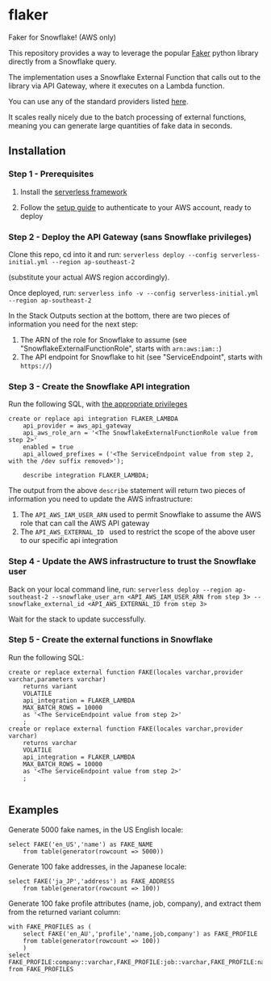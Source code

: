 # flaker
Faker for Snowflake! (AWS only)

This repository provides a way to leverage the popular [Faker](https://github.com/joke2k/faker) python library directly from a Snowflake query.

The implementation uses a Snowflake External Function that calls out to the library via API Gateway, where it executes on a Lambda function.

You can use any of the standard providers listed [here](https://faker.readthedocs.io/en/master/providers.html).

It scales really nicely due to the batch processing of external functions, meaning you can generate large quantities of fake data in seconds.

## Installation

### Step 1 - Prerequisites

1) Install the [serverless framework](https://www.serverless.com/framework/docs/providers/aws/guide/installation/)

2) Follow the [setup guide](https://www.serverless.com/framework/docs/providers/aws/guide/credentials/) to authenticate to your AWS account, ready to deploy

### Step 2 - Deploy the API Gateway (sans Snowflake privileges)

Clone this repo, cd into it and run: `serverless deploy --config serverless-initial.yml --region ap-southeast-2`

(substitute your actual AWS region accordingly).

Once deployed, run: `serverless info -v --config serverless-initial.yml --region ap-southeast-2`

In the Stack Outputs section at the bottom, there are two pieces of information you need for the next step:
1. The ARN of the role for Snowflake to assume (see "SnowflakeExternalFunctionRole", starts with `arn:aws:iam::`)
2. The API endpoint for Snowflake to hit (see "ServiceEndpoint", starts with `https://`)


### Step 3 - Create the Snowflake API integration

Run the following SQL, with [the appropriate privileges](https://docs.snowflake.com/en/sql-reference/sql/create-api-integration.html#usage-notes)
```
create or replace api integration FLAKER_LAMBDA
    api_provider = aws_api_gateway
    api_aws_role_arn = '<The SnowflakeExternalFunctionRole value from step 2>'
    enabled = true
    api_allowed_prefixes = ('<The ServiceEndpoint value from step 2, with the /dev suffix removed>');

    describe integration FLAKER_LAMBDA;
```

The output from the above `describe` statement will return two pieces of information you need to update the AWS infrastructure:
1) The `API_AWS_IAM_USER_ARN` used to permit Snowflake to assume the AWS role that can call the AWS API gateway
2) The `API_AWS_EXTERNAL_ID ` used to restrict the scope of the above user to our specific api integration

### Step 4 - Update the AWS infrastructure to trust the Snowflake user

Back on your local command line, run:
`serverless deploy --region ap-southeast-2 --snowflake_user_arn <API_AWS_IAM_USER_ARN from step 3> --snowflake_external_id <API_AWS_EXTERNAL_ID from step 3>`

Wait for the stack to update successfully.

### Step 5 - Create the external functions in Snowflake

Run the following SQL:
```
create or replace external function FAKE(locales varchar,provider varchar,parameters varchar)
    returns variant
    VOLATILE
    api_integration = FLAKER_LAMBDA  
    MAX_BATCH_ROWS = 10000
    as '<The ServiceEndpoint value from step 2>'
    ;
create or replace external function FAKE(locales varchar,provider varchar)
    returns varchar
    VOLATILE 
    api_integration = FLAKER_LAMBDA
    MAX_BATCH_ROWS = 10000
    as '<The ServiceEndpoint value from step 2>'
    ;
    
```

## Examples

Generate 5000 fake names, in the US English locale:
```
select FAKE('en_US','name') as FAKE_NAME
    from table(generator(rowcount => 5000))
```

Generate 100 fake addresses, in the Japanese locale:
```
select FAKE('ja_JP','address') as FAKE_ADDRESS
    from table(generator(rowcount => 100))
```

Generate 100 fake profile attributes (name, job, company), and extract them from the returned variant column:
```
with FAKE_PROFILES as (
    select FAKE('en_AU','profile','name,job,company') as FAKE_PROFILE
    from table(generator(rowcount => 100))
    )
select FAKE_PROFILE:company::varchar,FAKE_PROFILE:job::varchar,FAKE_PROFILE:name::varchar
from FAKE_PROFILES
```